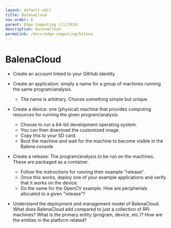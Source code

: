 ```yaml
---
layout: default-edit
title: BalenaCloud
nav_order: 6
parent: Edge Computing (11/2019)
description: BalenaCloud
permalink: /docs/edge-computing/balena
---
```


# BalenaCloud

 * Create an account linked to your GitHub identity
 
 * Create an application: simply a name for a group of machines
   running the same program/analysis.

   - The name is arbitrary. Choose something simple but unique.

 * Create a device: one (physical) machine that provides computing
   resources for running the given program/analysis.

   - Choose to run a 64-bit development operating system.
   - You can then download the customized image.
   - Copy this to your SD card.
   - Boot the machine and wait for the machine to become visible in
     the Balena console.

 * Create a release: The program/analysis to be run on the
   machines. These are packaged as a container.

   - Follow the instructions for running their example "release".
   - Once this works, deploy one of your example applications and
     verify that it works on the device.
   - Do the same for the OpenCV example. How are peripherials
     allocated to a given "release"?

 * Understand the deployment and management model of BalenaCloud. What
   does BalenaCloud add compared to just a collection of RPi machines?
   What is the primary entity (program, device, etc.)? How are the
   entities in the platform related?
